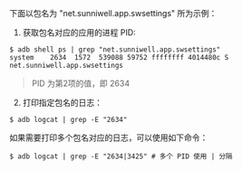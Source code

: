 下面以包名为 "net.sunniwell.app.swsettings" 所为示例：

1. 获取包名对应的应用的进程 PID:

```shell
$ adb shell ps | grep "net.sunniwell.app.swsettings"
system    2634  1572  539088 59752 ffffffff 4014480c S net.sunniwell.app.swsettings
```

> PID 为第2项的值，即 2634

2. 打印指定包名的日志：

```shell
$ adb logcat | grep -E "2634"
```

如果需要打印多个包名对应的日志，可以使用如下命令：

```shell
$ adb logcat | grep -E "2634|3425" # 多个 PID 使用 | 分隔
```

